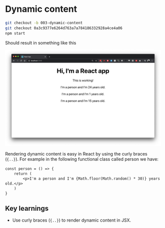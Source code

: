 # Dynamic content

```bash
git checkout -b 003-dynamic-content
git checkout 0a3c9377e6264d763a7a784186332928a4ce4a06
npm start
```

Should result in something like this

![](/doc/images/003-dynamic.png)

Rendering dynamic content is easy in React by using the curly braces (`{..}`). For example in the following functional class called person we have: 

```JS
const person = () => {
    return (
        <p>I'm a person and I'm {Math.floor(Math.random() * 30)} years old.</p>
    )
}
```

## Key learnings

* Use curly braces (`{..}`) to render dynamic content in JSX. 